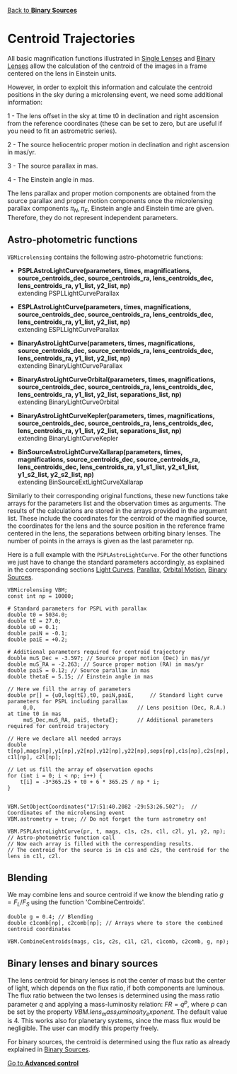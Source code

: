 [Back to **Binary Sources**](BinarySources.md)

# Centroid Trajectories

All basic magnification functions illustrated in [Single Lenses](SingleLenses.md) and [Binary Lenses](BinaryLenses.md) allow the calculation of the centroid of the images in a frame centered on the lens in Einstein units.

However, in order to exploit this information and calculate the centroid positions in the sky during a microlensing event, we need some additional information:

1 - The lens offset in the sky at time t0 in declination and right ascension from the reference coordinates (these can be set to zero, but are useful if you need to fit an astrometric series).

2 - The source heliocentric proper motion in declination and right ascension in mas/yr.

3 - The source parallax in mas.

4 - The Einstein angle in mas.

The lens parallax and proper motion components are obtained from the source parallax and proper motion components once the microlensing parallax components $\pi_N,\pi_E$, Einstein angle and Einstein time are given. Therefore, they do not represent independent parameters.

## Astro-photometric functions

`VBMicrolensing` contains the following astro-photometric functions:

- **PSPLAstroLightCurve(parameters, times, magnifications, source_centroids_dec, source_centroids_ra, lens_centroids_dec, lens_centroids_ra, y1_list, y2_list, np)** <br/>extending PSPLLightCurveParallax

- **ESPLAstroLightCurve(parameters, times, magnifications, source_centroids_dec, source_centroids_ra, lens_centroids_dec, lens_centroids_ra, y1_list, y2_list, np)** <br/>extending ESPLLightCurveParallax

- **BinaryAstroLightCurve(parameters, times, magnifications, source_centroids_dec, source_centroids_ra, lens_centroids_dec, lens_centroids_ra, y1_list, y2_list, np)** <br/>extending BinaryLightCurveParallax

- **BinaryAstroLightCurveOrbital(parameters, times, magnifications, source_centroids_dec, source_centroids_ra, lens_centroids_dec, lens_centroids_ra, y1_list, y2_list, separations_list, np)** <br/>extending BinaryLightCurveOrbital

- **BinaryAstroLightCurveKepler(parameters, times, magnifications, source_centroids_dec, source_centroids_ra, lens_centroids_dec, lens_centroids_ra, y1_list, y2_list, separations_list, np)** <br/>extending BinaryLightCurveKepler

- **BinSourceAstroLightCurveXallarap(parameters, times, magnifications, source_centroids_dec, source_centroids_ra, lens_centroids_dec, lens_centroids_ra, y1_s1_list, y2_s1_list, y1_s2_list, y2_s2_list, np)** <br/>extending BinSourceExtLightCurveXallarap

Similarly to their corresponding original functions, these new functions take arrays for the parameters list and the observation times as arguments. The results of the calculations are stored in the arrays provided in the argument list. These include the coordinates for the centroid of the magnified source, the coordinates for the lens and the source position in the reference frame centered in the lens, the separations between orbiting binary lenses. The number of points in the arrays is given as the last parameter np.

Here is a full example with the `PSPLAstroLightCurve`. For the other functions we just have to change the standard parameters accordingly, as explained in the corresponding sections [Light Curves](LightCurves.md), [Parallax](Parallax.md), [Orbital Motion](OrbitalMotion.md), [Binary Sources](BinarySources.md).

```
VBMicrolensing VBM;
const int np = 10000;

# Standard parameters for PSPL with parallax
double t0 = 5034.0;
double tE = 27.0;
double u0 = 0.1;
double paiN = -0.1;
double paiE = +0.2;

# Additional parameters required for centroid trajectory
double muS_Dec = -3.597; // Source proper motion (Dec) in mas/yr
double muS_RA = -2.263; // Source proper motion (RA) in mas/yr
double paiS = 0.12; // Source parallax in mas
double thetaE = 5.15; // Einstein angle in mas

// Here we fill the array of parameters
double pr[] = {u0,log(tE),t0, paiN,paiE,     // Standard light curve parameters for PSPL including parallax
     0,0,                                // Lens position (Dec, R.A.) at time t0 in mas
     muS_Dec,muS_RA, paiS, thetaE};      // Additional parameters required for centroid trajectory

// Here we declare all needed arrays
double t[np],mags[np],y1[np],y2[np],y12[np],y22[np],seps[np],c1s[np],c2s[np], c1l[np], c2l[np];

// Let us fill the array of observation epochs
for (int i = 0; i < np; i++) {
	t[i] = -3*365.25 + t0 + 6 * 365.25 / np * i;
}


VBM.SetObjectCoordinates("17:51:40.2082 -29:53:26.502");  // Coordinates of the microlensing event
VBM.astrometry = true; // Do not forget the turn astrometry on!

VBM.PSPLAstroLightCurve(pr, t, mags, c1s, c2s, c1l, c2l, y1, y2, np); // Astro-photometric function call
// Now each array is filled with the corresponding results.
// The centroid for the source is in c1s and c2s, the centroid for the lens in c1l, c2l.
```

## Blending

We may combine lens and source centroid if we know the blending ratio $g = F_L/F_S$ using the function 'CombineCentroids'.

```
double g = 0.4; // Blending
double c1comb[np], c2comb[np]; // Arrays where to store the combined centroid coordinates

VBM.CombineCentroids(mags, c1s, c2s, c1l, c2l, c1comb, c2comb, g, np);
```

## Binary lenses and binary sources

The lens centroid for binary lenses is not the center of mass but the center of light, which depends on the flux ratio, if both components are luminous. The flux ratio between the two lenses is determined using the mass ratio parameter $q$ and applying a mass-luminosity relation: $FR = q^p$, where $p$ can be set by the property $VBM.lens_mass_luminosity_exponent$. The default value is 4. This works also for planetary systems, since the mass flux would be negligible. The user can modify this property freely.

For binary sources, the centroid is determined using the flux ratio as already explained in [Binary Sources](BinarySources.md).

[Go to **Advanced control**](AdvancedControl.md)
